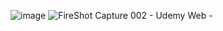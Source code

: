 ![image](https://user-images.githubusercontent.com/76018503/190881974-c3ae4026-ef19-4442-870c-0ca612bee4f3.png)
![FireShot Capture 002 - Udemy Web - ](https://user-images.githubusercontent.com/76018503/190882204-24fe87ac-b001-473c-ba21-f431817e7bd5.png)

